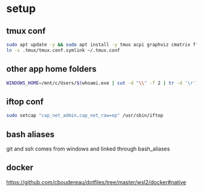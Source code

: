 # setup

## tmux conf
```bash
sudo apt update -y && sudo apt install -y tmux acpi graphviz cmatrix ffmpeg iftop
ln -s .tmux/tmux.conf.symlink ~/.tmux.conf
```

## other app home folders
```bash
WINDOWS_HOME=/mnt/c/Users/$(whoami.exe | cut -d "\\" -f 2 | tr -d '\r') && ln -s $WINDOWS_HOME/.aws ~/.aws && ln -s $WINDOWS_HOME/.azure ~/.azure && ln -s $WINDOWS_HOME/.gcloud ~/.gcloud
```

## iftop conf
```bash
sudo setcap "cap_net_admin,cap_net_raw=ep" /usr/sbin/iftop
```

## bash aliases
git and ssh comes from windows and linked through bash_aliases

## docker
https://github.com/cboudereau/dotfiles/tree/master/wsl2/docker#native

